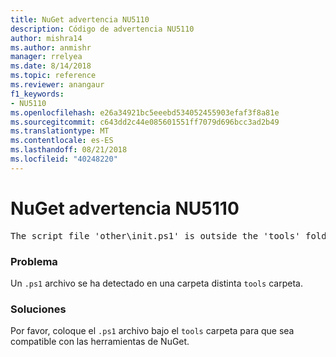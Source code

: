 ```yaml
---
title: NuGet advertencia NU5110
description: Código de advertencia NU5110
author: mishra14
ms.author: anmishr
manager: rrelyea
ms.date: 8/14/2018
ms.topic: reference
ms.reviewer: anangaur
f1_keywords:
- NU5110
ms.openlocfilehash: e26a34921bc5eeebd534052455903efaf3f8a81e
ms.sourcegitcommit: c643dd2c44e085601551ff7079d696bcc3ad2b49
ms.translationtype: MT
ms.contentlocale: es-ES
ms.lasthandoff: 08/21/2018
ms.locfileid: "40248220"
---
```

# <a name="nuget-warning-nu5110"></a>NuGet advertencia NU5110
<pre>The script file 'other\init.ps1' is outside the 'tools' folder and hence will not be executed during installation of this package. Move it into the 'tools' folder.</pre>

### <a name="issue"></a>Problema

Un `.ps1` archivo se ha detectado en una carpeta distinta `tools` carpeta.


### <a name="solution"></a>Soluciones

Por favor, coloque el `.ps1` archivo bajo el `tools` carpeta para que sea compatible con las herramientas de NuGet.

